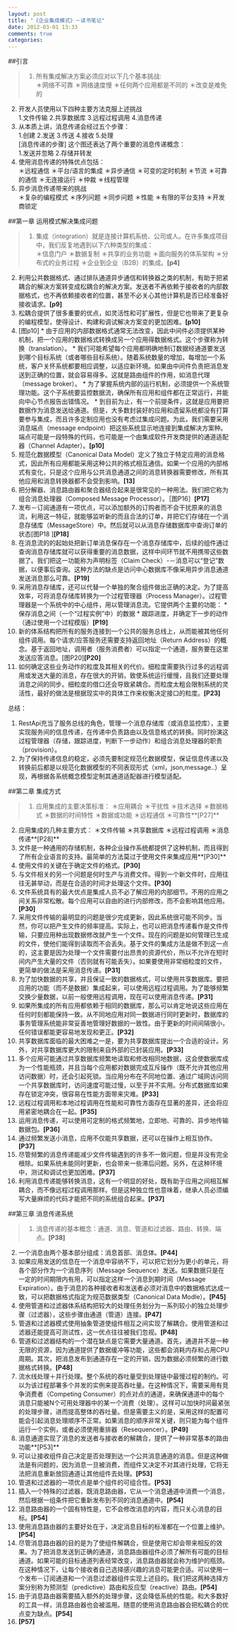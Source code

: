 ```yaml
---
layout: post
title: "《企业集成模式》－读书笔记"
date: 2012-03-01 13:33
comments: true
categories: 
---
```

##引言
>1. 所有集成解决方案必须应对以下几个基本挑战:  
＊网络不可靠
＊网络速度慢
＊任何两个应用都是不同的
＊改变是难免的   
2. 开发人员使用以下四种主要方法克服上述挑战  
1.文件传输 2.共享数据库 3.远程过程调用 4.消息传递   
3. 从本质上讲，消息传递会经过五个步骤：  
1.创建 2.发送 3.传送 4.接收 5.处理  
[消息传递的步骤]
这个图还表达了两个重要的消息传递概念：  
1.发送并忽略
2.存储并转发  
4. 使用消息传递的特殊优点包括：  
＊远程通信 ＊平台/语言的集成 ＊异步通信 ＊可变的定时机制 ＊节流 ＊可靠的通信 ＊无连接运行 ＊仲裁 ＊线程管理
5. 异步消息传递带来的挑战  
＊复杂的编程模式 ＊序列问题 ＊同步问题 ＊性能 ＊有限的平台支持 ＊开发商锁定

##第一章 运用模式解决集成问题
>1. 集成（integration）就是连接计算机系统、公司或人。在许多集成项目中，我们反复地遇到以下六种类型的集成：  
＊信息门户 ＊数据复制 ＊共享的业务功能 ＊面向服务的体系架构 ＊分布式的业务过程 ＊企业到企业（B2B）的集成。**[p4]**
2. 利用公共数据格式、通过排队通道异步通信和转换器之类的机制，有助于把紧耦合的解决方案转变成松耦合的解决方案。发送者不再依赖于接收者的内部数据格式，也不再依赖接收者的位置，甚至不必关心其他计算机是否已经准备好接收请求。**[p9]**
3. 松耦合提供了很多重要的优点，如灵活性和可扩展性，但是它也带来了更复杂的编程模型，使得设计、构建和调试解决方案变的更加困难。**[p10]**
4. [图p10]
		* 由于应用的内部数据格式通常无法改变，因此中间件必须提供某种机制，把一个应用的数据格式转换成另一个应用得数据格式。这个步骤称为转换（translation）。
		* 我们可能希望每个应用都明确地制订数据经通道要发送到哪个目标系统（或者哪些目标系统）。随着系统数量的增加，每增加一个系统，客户关怀系统都要相应调整，以适应新环境。如果由中间件负责把消息发送到正确的位置，就会容易得多。这就是路由组件的作用，如消息代理（message broker）。
		* 为了掌握系统内部的运行机制，必须提供一个系统管理功能。这个子系统要监控数据流，确保所有应用和组件都在正常运行，并能向中心节点报告出错情况。
		* 到目前为止，有一个前提条件，这就是应用要把数据作为消息发送给通道。但是，大多数封装好的应用和遗留系统都没有打算要参与集成，而且许多定制应用也没有考虑过集成问题。为此，我们需要采用消息端点（message endpoint）把这些系统显示地连接到集成解决方案种。端点可能是一段特殊的代码，也可能是一个由集成软件开发商提供的通道适配器（Channel Adapter）。**[p10]**
5. 规范化数据模型（Canonical Data Model）定义了独立于特定应用的消息格式，因此所有应用都能采用这种公共的格式相互通信。如果一个应用的内部格式有变化，只是这个应用与公共消息通道之间的消息转换器需要修改，所有其他应用和消息转换器都不会受到影响。**[13]**
6. 把分解器、消息路由器和聚合器结合起来是很常见的一种用法。我们把它称为组合消息处理器（Composed Message Processor）。［图P16］**[P17]**
7. 发布－订阅通道有一项优点，可以添加额外的订购者而不会干扰原来的消息流，利用这一特征，就能够监听新的而且合法的订单，并把它们存储在一个消息存储库（MessageStore）中。然后就可以从消息存储数据库中查询订单的状态[图P18
]**[P18]**
8. 在消息流的的起始处把新订单消息保存在一个消息存储库中，后续的组件通过查询消息存储库就可以获得重要的消息数据，这样中间环节就不用携带这些数据了。我们把这一功能称为声明标签（Claim Check）-－消息可以“登记”数据，以便事后查询。这种方法的缺点是访问中心数据库不像采用异步消息通道发送消息那么可靠。**[P19]**
9. 采用消息存储库，还可以代替一个单独的聚合组件做出正确的决定。为了提高效率，可将消息存储库转换为一个过程管理器（Process Manager）。过程管理器是一个系统中的中心组件，用以管理消息流。它提供两个主要的功能：
		* 保存消息之间（一个“过程实例”中）的数据
		* 跟踪进度，并确定下一步的动作（通过使用一个过程模版）**[P19]**
10. 新的体系结构把所有的服务连接到一个公共的服务总线上，从而能被其他任何组件调用。每个请求/应答服务还需要支持返回地址（Return Address）的概念。基于返回地址，调用者（服务消费者）可以指定一个通道，服务要在这里发送应答消息。[图P20]**[P20]**
11. 如何确定这些业务动作的粒度及其相关的代价。细粒度需要执行过多的远程调用或发送大量的消息，存在很大的开销，致使系统运行缓慢，且我们还要处理消息之间的同步。细粒度的借口还会导致紧耦合。而粒度太粗会限制系统的灵活性，最好的做法是根据现实中的具体工作来权衡决定接口的粒度。**[P23]**

总结：
  
1. RestApi充当了服务总线的角色，管理一个消息存储库（或消息监控库），主要实现服务间的信息传递，在传递中负责路由以及信息格式的转换。同时扮演这过程管理器（存储，跟踪进度，判断下一步动作）和组合消息处理器的职责（provision）。  
2. 为了保持传递信息的稳定，必须先要制定规范化数据模型，保证信息传递以及转换前后都是以规范化数据模型的不同表现形式（xml，json,message..）呈现，再根据各系统概念模型定制其通道适配器进行模型适配。


##第二章 集成方式
>1. 应用集成的主要决策标准： ＊应用耦合 ＊干扰性 ＊技术选择 ＊数据格式 ＊数据的时间特性 ＊数据或功能 ＊远程通信 ＊可靠性**[P27]**
2. 应用集成的几种主要方式： ＊文件传输 ＊共享数据库 ＊远程过程调用 ＊消息传递**[P28]**
3. 文件是一种通用的存储机制，各种企业操作系统都提供了这种机制，而且得到了所有企业语言的支持。最简单的方法莫过于使用文件来集成应用**[P30]**
4. 使用文件的关键在于确定文件的格式。**[P30]**
5. 与文件相关的另一个问题是何时生产与消费文件。得到一个新文件时，应用往往无甚举动，而是在合适的时间才处理这个文件。**[P30]**
6. 文件系统具有的最大优点是集成人员不必了解应用的内部细节。不用的应用之间关系非常松散。每个应用可以自由的进行内部修改，而不会影响其他应用。**[P30]**
7. 采用文件传输的最明显的问题是很少完成更新，因此系统很可能不同步。当然，你可以把产生文件的频率提高。实际上，也可以把消息传递看作是文件传输，只要应用种出现数据修改就产生一个文件。现在的问题是如何管理已生成的文件，使他们能得到读取而不会丢失。基于文件的集成方法是做不到这一点的，这主要是因为处理一个文件需要付出昂贵的资源代价，所以不允许在短时间内产生大量的文件（否则就有可能丢失）。如果要使用非常细粒度的文件，更简单的做法是采用消息传递。**[P31]**
8. 为了加快数据的共享，并且保证一致的数据格式，可以使用共享数据库。要把应用的功能（而不是数据）集成起来，可以使用远程过程调用。为了能够频繁交换少量数据，以前一般使用远程调用，现在可以使用消息传递。**[P31]**
9. 如果所集成的所有应用都依赖于相同的数据库，那么可以肯定地说这些应用在任何时刻都能保持一致。从不同地应用对同一数据进行同时更新时，数据库的事务管理系统能非常妥善地管理好数据的一致性。由于更新的时间间隔很小，任何错误都能更容易地发现和更正。**[P32]**
10. 共享数据库面临的最大困难之一是，要为共享数据库提出一个合适的设计。另外，对共享数据库更大的限制来自外部的已封装应用。**[P33]**
11. 多个应用可能通过共享数据库频繁地读取和修改相同地数据，这会使数据库成为一个性能瓶颈，并且当每个应用都对数据完成互斥操作（既不允许其他应用访问数据）时，还会引起死锁。当应用分布在不同地位置、通过广域网访问同一个共享数据库时，访问速度可能过慢，以至于并不实用。分布式数据库如果存在锁定冲突，很容易在性能方面带来灾难。**[P33]**
12. 远程过程调用和本地过程调用在性能和可靠性方面存在显著的差异，还会将应用紧密地耦合在一起。**[P35]**
13. 运用消息传递，可以使用可定制的格式频繁地，立即地、可靠的、异步地传输数据包。**[P36]**
14. 通过频繁发送小消息，应用不仅能共享数据，还可以在操作上相互协作。**[P37]**
15. 尽管频繁的消息传递能减少文件传输遇到的许多不一致问题，但是并没有完全根除。如果系统未能同时更新，也会带来一些滞后问题。另外，在这种环境中，测试和调试也更加困难。**[P37]**
16. 利用消息传递能够转换消息，这有一个明显的好处，既有助于应用之间相互解耦合，而不像远程过程调用那样。但是这种独立性也意味着，继承人员必须编写大量麻烦的代码才能把不同的系统组合起来。**[P37]**

##第三章 消息传递系统
>1. 消息传递的基本概念：通道、消息、管道和过滤器、路由、转换、端点。**[P38]**
2. 一个消息由两个基本部分组成：消息首部、消息体。**[P44]**
3. 如果应用发送的信息在一个消息中容纳不下，可以把它划分为更小的单元，将各个部分作为一个消息序列（Message Sequence）发送。如果数据只是在一定的时间期限内有用，可以指定这样一个消息到期时间（Message Expiration）。由于消息的各种接收者和发送者必须对消息中的数据格式达成一致，可以把数据格式指定为规范数据类型（Canonical Data Modle）。**[P45]**
4. 使用管道和过滤器体系结构把较大的处理任务划分为一系列较小的独立处理步骤（过滤器），这些步骤由通道（管道）连接。**[P47]**
5. 管道和过滤器模式使用抽象管道使组件相互之间实现了解耦合。使用管道和过滤器还能提高可测试性，这一优点往往被我们忽视。**[P48]**
6. 管道和过滤器结构的一个潜在缺点是它需要大量通道。首先，通道并不是一种无限的资源，因为通道提供了数据缓冲等功能，这些都会消耗内存和占用CPU周期。其次，把消息发布到通道存在一定的开销，因为数据必须频繁的进行数据格式转换。**[P48]**
7. 流水线处理＋并行处理。整个系统的吞吐量受到处理链中最慢过程的制约。可以为该过程部署多个并发的实例来提高吞吐量。在这种情况下，需要采用有竞争消费者（Competing Consumer）的点对点的通道，来确保通道中的每个消息只能被N个可用处理器中的某一个消费（处理）。这样可以加快时间最紧张的处理步骤，进而提高整体的吞吐量。但是需要主义的是，采用这样的配置可能会引起消息处理顺序不正常。如果消息的顺序非常关键，则只能为每个组件运行一个实例，或者必须使用重排器（Resequencer）。**[P49]**
8. 消息通道实现了消息的发送者与接收者的解耦合，提供了一种非常基本的路由功能**[P53]**
9. 可以让接收组件自己决定是否处理到达一个公共消息通道的消息。但是这种做法是有问题的，因为消息一旦被消费，而组件又决定不对其进行处理，它将无法把消息重新放回通道让其他组件去处理。**[P53]**
10. 管道和过滤器的一项优点是单个组件的可组合性。**[P53]**
11. 插入一个特殊的过滤器，既消息路由器，它从一个消息通道中消费一个消息，然后根据一组条件把它重新发布到不同的消息通道中。**[P54]**
12. 消息路由器的一个固有特性是，它不会修改消息的内容，而只关心消息的目标。**[P54]**
13. 使用消息路由器的主要好处在于，决定消息目标的标准都在一个位置上维护。**[P54]**
14. 尽管消息路由器的目的是为了使组件解耦合，但是使用它却会带来相反的效果。为了把消息发送到正确的通道，消息路由器组件必须了解所有可能的目标通道。如果可能的目标通道列表经常改变，消息路由器就会称为维护的瓶颈。在这种情况下，让每个接收者自己选择感兴趣的消息可能更合适。可以使用一个发布－订阅通道和一个消息过滤器组件实现上述目的。我们把这两种选择方案分别称为预测型（predictive）路由和反应型（reactive）路由。**[P54]**
15. 由于消息路由器需要插入额外的处理步骤，这会降低系统的性能。和大多数好的工具一样，消息路由器也会被滥用。随意的使用消息路由器会把松耦合的优点变为缺点。**[P54]**
16. **[P57]**
